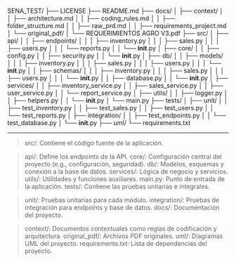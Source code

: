 SENA_TEST/
├── LICENSE
├── README.md
├── docs/
│   ├── context/
│   │   ├── architecture.md
│   │   ├── coding_rules.md
│   │   ├── folder_structure.md
│   │   ├── raw_prd.md
│   │   ├── requirements_project.md
│   └── original_pdf/
│       └── REQUERIMIENTOS AGRO V3.pdf
├── src/
│   ├── api/
│   │   ├── endpoints/
│   │   │   ├── inventory.py
│   │   │   ├── sales.py
│   │   │   ├── users.py
│   │   │   └── reports.py
│   │   └── __init__.py
│   ├── core/
│   │   ├── config.py
│   │   ├── security.py
│   │   └── __init__.py
│   ├── db/
│   │   ├── models/
│   │   │   ├── inventory.py
│   │   │   ├── sales.py
│   │   │   ├── users.py
│   │   │   └── __init__.py
│   │   ├── schemas/
│   │   │   ├── inventory.py
│   │   │   ├── sales.py
│   │   │   ├── users.py
│   │   │   └── __init__.py
│   │   ├── database.py
│   │   └── __init__.py
│   ├── services/
│   │   ├── inventory_service.py
│   │   ├── sales_service.py
│   │   ├── user_service.py
│   │   └── report_service.py
│   ├── utils/
│   │   ├── logger.py
│   │   ├── helpers.py
│   │   └── __init__.py
│   └── main.py
├── tests/
│   ├── unit/
│   │   ├── test_inventory.py
│   │   ├── test_sales.py
│   │   ├── test_users.py
│   │   └── test_reports.py
│   ├── integration/
│   │   ├── test_endpoints.py
│   │   └── test_database.py
│   └── __init__.py
├── uml/
└── requirements.txt


--------------------

> src/: Contiene el código fuente de la aplicación.

> api/: Define los endpoints de la API.
> core/: Configuración central del proyecto (e.g., configuración, seguridad).
> db/: Modelos, esquemas y conexión a la base de datos.
> services/: Lógica de negocio y servicios.
> utils/: Utilidades y funciones auxiliares.
>  main.py: Punto de entrada de la aplicación.
> tests/: Contiene las pruebas unitarias e integrales.

> unit/: Pruebas unitarias para cada módulo.
> integration/: Pruebas de integración para endpoints y base de datos.
> docs/: Documentación del proyecto.

> context/: Documentos contextuales como reglas de codificación y arquitectura.
> original_pdf/: Archivos PDF originales.
> uml/: Diagramas UML del proyecto.
> requirements.txt: Lista de dependencias del proyecto.
